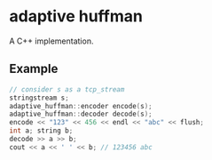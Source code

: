 # adaptive huffman
A C++ implementation.

## Example
```cpp
// consider s as a tcp_stream
stringstream s;
adaptive_huffman::encoder encode(s);
adaptive_huffman::decoder decode(s);
encode << "123" << 456 << endl << "abc" << flush;
int a; string b;
decode >> a >> b;
cout << a << ' ' << b; // 123456 abc
```